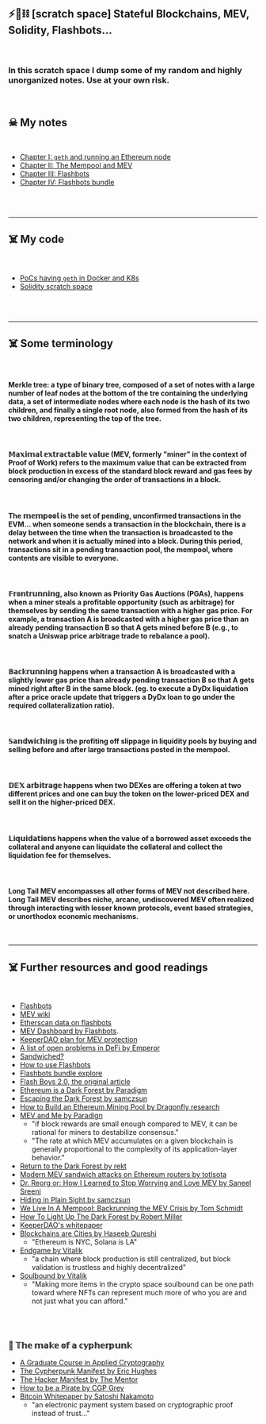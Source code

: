 ## ⚡🧱⛓ [scratch space] Stateful Blockchains, MEV, Solidity, Flashbots...

<br>

### In this scratch space I dump some of my random and highly unorganized notes. Use at your own risk.

<br>

## ☠ My notes

<br>

* [Chapter I: `geth` and running an Ethereum node](https://github.com/bt3gl-labs/Getting-Started-MEVs-and-Flashbots/blob/main/chapter_I.md)
* [Chapter II: The Mempool and MEV](https://github.com/bt3gl-labs/Getting-Started-MEVs-and-Flashbots/blob/main/chapter_II.md)
* [Chapter III: Flashbots](https://github.com/bt3gl-labs/Getting-Started-MEVs-and-Flashbots/blob/main/chapter_III.md)
* [Chapter IV: Flashbots bundle](https://github.com/bt3gl-labs/Stateful-Blockchains-and-Flashbots/blob/main/chapter_IV.md)

<br>
<br>

---

## ☠️ My code

<br>

* [PoCs having `geth` in Docker and K8s](https://github.com/bt3gl-labs/Stateful-Blockchains-and-Flashbots/tree/main/geth_and_k8s)
* [Solidity scratch space](https://github.com/bt3gl-labs/Stateful-Blockchains-and-Flashbots/tree/main/solidity)


<br>
<br>


---

## ☠️ Some terminology

<br>

#### Merkle tree: a type of binary tree, composed of a set of notes with a large number of leaf nodes at the bottom of the tre containing the underlying data, a set of intermediate nodes where each node is the hash of its two children, and finally a single root node, also formed from the hash of its two children, representing the top of the tree.


<br>

#### 𝕄𝕒𝕩𝕚𝕞𝕒𝕝 𝕖𝕩𝕥𝕣𝕒𝕔𝕥𝕒𝕓𝕝𝕖 𝕧𝕒𝕝𝕦𝕖 (MEV, formerly "miner" in the context of Proof of Work) refers to the maximum value that can be extracted from block production in excess of the standard block reward and gas fees by censoring and/or changing the order of transactions in a block.

<br>

#### The 𝕞𝕖𝕞𝕡𝕠𝕠𝕝 is the set of pending, unconfirmed transactions in the EVM... when someone sends a transaction in the blockchain, there is a delay between the time when the transaction is broadcasted to the network and when it is actually mined into a block. During this period, transactions sit in a pending transaction pool, the mempool, where contents are visible to everyone. 

<br>

#### 𝔽𝕣𝕠𝕟𝕥𝕣𝕦𝕟𝕟𝕚𝕟𝕘, also known as Priority Gas Auctions (PGAs), happens when a miner steals a profitable opportunity (such as arbitrage) for themselves by sending the same transaction with a higher gas price. For example, a transaction A is broadcasted with a higher gas price than an already pending transaction B so that A gets mined before B (e.g., to snatch a Uniswap price arbitrage trade to rebalance a pool).

<br>

#### 𝔹𝕒𝕔𝕜𝕣𝕦𝕟𝕟𝕚𝕟𝕘 happens when a transaction A is broadcasted with a slightly lower gas price than already pending transaction B so that A gets mined right after B in the same block. (eg. to execute a DyDx liquidation after a price oracle update that triggers a DyDx loan to go under the required collateralization ratio).

<br>

#### 𝕊𝕒𝕟𝕕𝕨𝕚𝕔𝕙𝕚𝕟𝕘 is the profiting off slippage in liquidity pools by buying and selling before and after large transactions posted in the mempool.

<br>


#### 𝔻𝔼𝕏 𝕒𝕣𝕓𝕚𝕥𝕣𝕒𝕘𝕖 happens when two DEXes are offering a token at two different prices and one can buy the token on the lower-priced DEX and sell it on the higher-priced DEX.


<br>

#### 𝕃𝕚𝕢𝕦𝕚𝕕𝕒𝕥𝕚𝕠𝕟𝕤 happens when the value of a borrowed asset exceeds the collateral and anyone can liquidate the collateral and collect the liquidation fee for themselves.


<br>


#### Long Tail MEV encompasses all other forms of MEV not described here. Long Tail MEV describes niche, arcane, undiscovered MEV often realized through interacting with lesser known protocols, event based strategies, or unorthodox economic mechanisms.


<br>





---

## ☠️ Further resources and good readings

<br>

- [Flashbots](https://github.com/flashbots/pm)
- [MEV wiki](https://www.mev.wiki/)
- [Etherscan data on flashbots](https://etherscan.io/blocks/label/flashbots)
- [MEV Dashboard by Flashbots](https://explore.flashbots.net/).
- [KeeperDAO plan for MEV protection](https://blog.keeperdao.com/how-to-protect-yourself-from-mev-and-get-paid-for-it/)
- [A list of open problems in DeFi by Emperor](https://mirror.xyz/0xemperor.eth/0guEj0CYt5V8J5AKur2_UNKyOhONr1QJaG4NGDF0YoQ)
- [Sandwiched?](https://sandwiched.wtf/)
- [How to use Flashbots](https://cryptomarketpool.com/how-to-use-flashbots/)
- [Flashbots bundle explore](https://flashbots-explorer.marto.lol/)
- [Flash Boys 2.0, the original article](https://arxiv.org/pdf/1904.05234.pdf)
- [Ethereum is a Dark Forest by Paradigm](https://www.paradigm.xyz/2020/08/ethereum-is-a-dark-forest)
- [Escaping the Dark Forest by samczsun](https://samczsun.com/escaping-the-dark-forest/)
- [How to Build an Ethereum Mining Pool by Dragonfly research](https://medium.com/dragonfly-research/how-to-build-an-ethereum-mining-pool-6be356520b7a)
- [MEV and Me by Paradign](https://research.paradigm.xyz/MEV)
   - "if block rewards are small enough compared to MEV, it can be rational for miners to destabilize consensus."
   - "The rate at which MEV accumulates on a given blockchain is generally proportional to the complexity of its application-layer behavior."
- [Return to the Dark Forest by rekt](https://rekt.news/return-to-the-dark-forest/)
- [Modern MEV sandwich attacks on Ethereum routers by totlsota](https://mirror.xyz/totlsota.eth/9JaNkZ1XQfQD6Y79aLYHC_kb_dSBoJ2JYiag5BuGGM8)
- [Dr. Reorg or: How I Learned to Stop Worrying and Love MEV by Saneel Sreeni](https://medium.com/dragonfly-research/dr-reorg-or-how-i-learned-to-stop-worrying-and-love-mev-2ee72b428d1d)
- [Hiding in Plain Sight by samczsun](https://samczsun.com/hiding-in-plain-sight/)
- [We Live In A Mempool: Backrunning the MEV Crisis by Tom Schmidt](https://medium.com/dragonfly-research/we-live-in-a-mempool-backrunning-the-mev-crisis-a4ea0b493b05)
- [How To Light Up The Dark Forest by Robert Miller](https://writings.flashbots.net/writings/the-anatomy-of-an-inspector/)
- [KeeperDAO's whitepaper](https://github.com/keeperdao/whitepaper/blob/main/whitepaper.pdf)
- [Blockchains are Cities by Haseeb Qureshi](https://medium.com/dragonfly-research/blockchains-are-cities-564327013f86)
   * "Ethereum is NYC, Solana is LA" 
- [Endgame by Vitalik](https://vitalik.ca/general/2021/12/06/endgame.html)
   * "a chain where block production is still centralized, but block validation is trustless and highly decentralized"
- [Soulbound by Vitalik](https://vitalik.eth.limo/general/2022/01/26/soulbound.html)  
   * "Making more items in the crypto space soulbound can be one path toward where NFTs can represent much more of who you are and not just what you can afford."

<br>
<br>

### 📙 𝕋𝕙𝕖 𝕞𝕒𝕜𝕖 𝕠𝕗 𝕒 𝕔𝕪𝕡𝕙𝕖𝕣𝕡𝕦𝕟𝕜


* [A Graduate Course in Applied Cryptography](http://toc.cryptobook.us/)
* [The Cypherpunk Manifest by Eric Hughes](https://activism.net/cypherpunk/manifesto.html)
* [The Hacker Manifest by The Mentor](http://phrack.org/issues/7/3.html)
* [How to be a Pirate by CGP Grey](https://www.youtube.com/watch?v=T0fAznO1wA8)
* [Bitcoin Whitepaper by Satoshi Nakamoto](https://bitcoin.org/bitcoin.pdf)
   * "an electronic payment system based on cryptographic proof instead of trust..."


